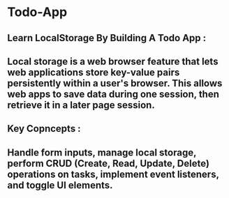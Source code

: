 # Todo-App
## Learn LocalStorage By Building A Todo App :

## Local storage is a web browser feature that lets web applications store key-value pairs persistently within a user's browser. This allows web apps to save data during one session, then retrieve it in a later page session.

## Key Copncepts : 
## Handle form inputs, manage local storage, perform CRUD (Create, Read, Update, Delete) operations on tasks, implement event listeners, and toggle UI elements.
